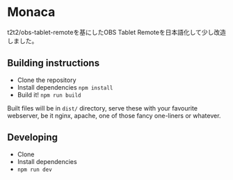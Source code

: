 # Monaca

t2t2/obs-tablet-remoteを基にしたOBS Tablet Remoteを日本語化して少し改造しました。

## Building instructions

* Clone the repository
* Install dependencies `npm install`
* Build it! `npm run build`

Built files will be in `dist/` directory, serve these with your favourite webserver, be it nginx, apache, one of those fancy one-liners or whatever.

## Developing

* Clone
* Install dependencies
* `npm run dev`
